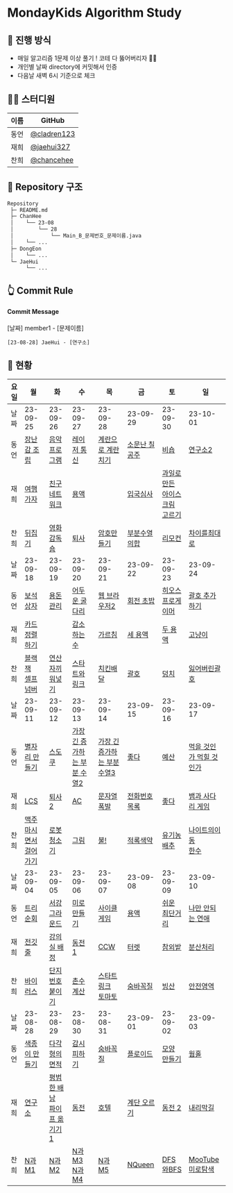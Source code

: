 # MondayKids Algorithm Study

## 🥇 진행 방식

- 매일 알고리즘 1문제 이상 풀기 ! 코테 다 뚫어버리자 👊🏻
- 개인별 날짜 directory에 커밋해서 인증
- 다음날 새벽 6시 기준으로 체크

## 👨‍💻 스터디원

| 이름 | GitHub                                       |
| ---- | -------------------------------------------- |
| 동언 | [@cladren123](https://github.com/cladren123) |
| 재희 | [@jaehui327](https://github.com/jaehui327)   |
| 찬희 | [@chancehee](https://github.com/chancehee)   |

## 📑 Repository 구조

```bash
Repository
 ├─ README.md
 ├─ ChanHee
 │    └── 23-08
 │        └── 28
 │            └── Main_B_문제번호_문제이름.java
 │    └── ...
 ├─ DongEon
 │    └── ...
 └─ JaeHui
      └── ...
```

## 👆 Commit Rule

#### Commit Message

[날짜] member1 - [문제이름]

```
[23-08-28] JaeHui - [연구소]
```

## 📝 현황

| 요일 | 월                                                           | 화                                                           | 수                                                           | 목                                                           | 금                                                    | 토                                                           | 일                                                           |
| ---- | ------------------------------------------------------------ | ------------------------------------------------------------ | ------------------------------------------------------------ | ------------------------------------------------------------ | ----------------------------------------------------- | ------------------------------------------------------------ | ------------------------------------------------------------ |
| 날짜 | 23-09-25                                                     | 23-09-26                                                     | 23-09-27                                                     | 23-09-28                                                     | 23-09-29                                              | 23-09-30                                                     | 23-10-01                                                     |
| 동언 | [장난감 조립](https://www.acmicpc.net/problem/2637)          | [음악프로그램](https://www.acmicpc.net/problem/2623)         | [레이저 통신](https://www.acmicpc.net/problem/6087)          | [계란으로 계란치기](https://www.acmicpc.net/problem/16987)   | [소문난 칠공주](https://www.acmicpc.net/problem/1941) | [비숍](https://www.acmicpc.net/problem/1799)                 | [연구소2](https://www.acmicpc.net/problem/17141)             |
| 재희 | [여행 가자](https://www.acmicpc.net/problem/1976)            | [친구 네트워크](https://www.acmicpc.net/problem/4195)        | [용액](https://www.acmicpc.net/problem/2467)                 |                                                              | [입국심사](https://www.acmicpc.net/problem/3079)      | [과일로 만든 아이스크림 고르기](https://school.programmers.co.kr/learn/courses/30/lessons/133025) |                                                              |
| 찬희 | [뒤집기](https://www.acmicpc.net/problem/1439)               | [영화감독숌](https://www.acmicpc.net/problem/1436)           | [퇴사](https://www.acmicpc.net/problem/14501)                | [암호만들기](https://www.acmicpc.net/problem/1759)           | [부분수열의합](https://www.acmicpc.net/problem/1182)  | [리모컨](https://www.acmicpc.net/problem/1107)               | [차이를최대로](https://www.acmicpc.net/problem/10819)        |
| 날짜 | 23-09-18                                                     | 23-09-19                                                     | 23-09-20                                                     | 23-09-21                                                     | 23-09-22                                              | 23-09-23                                                     | 23-09-24                                                     |
| 동언 | [보석 상자](https://www.acmicpc.net/problem/2792)            | [용돈 관리](https://www.acmicpc.net/problem/6236)            | [어두운 굴다리](https://www.acmicpc.net/problem/17266)       | [웹 브라우저2](https://www.acmicpc.net/problem/23300)        | [회전 초밥](https://www.acmicpc.net/problem/15961)    | [히오스 프로게이머](https://www.acmicpc.net/problem/16564)   | [괄호 추가하기](https://www.acmicpc.net/problem/16637)       |
| 재희 | [카드 정렬하기](https://www.acmicpc.net/problem/1715)        |                                                              | [감소하는 수](https://www.acmicpc.net/problem/1038)          | [가르침](https://www.acmicpc.net/problem/1062)               | [세 용액](https://www.acmicpc.net/problem/2473)       | [두 용액](https://www.acmicpc.net/problem/2470)              | [고냥이](https://www.acmicpc.net/problem/16472)              |
| 찬희 | [블랙잭](https://www.acmicpc.net/problem/2798)<br>[셀프넘버](https://www.acmicpc.net/problem/4673) | [연산자끼워넣기](https://www.acmicpc.net/problem/14888)      | [스타트와링크](https://www.acmicpc.net/problem/14889)        | [치킨배달](https://www.acmicpc.net/problem/15686)            | [괄호](https://www.acmicpc.net/problem/9012)          | [덩치](https://www.acmicpc.net/problem/7568)                 | [잃어버린괄호](https://www.acmicpc.net/problem/1541)         |
| 날짜 | 23-09-11                                                     | 23-09-12                                                     | 23-09-13                                                     | 23-09-14                                                     | 23-09-15                                              | 23-09-16                                                     | 23-09-17                                                     |
| 동언 | [별자리 만들기](https://www.acmicpc.net/problem/4386)        | [스도쿠](https://www.acmicpc.net/problem/2580)               | [가장 긴 증가하는 부분 수열2](https://www.acmicpc.net/problem/12015) | [가장 긴 증가하는 부분 수열3](https://www.acmicpc.net/problem/12738) | [좋다](https://www.acmicpc.net/problem/1253)          | [예산](https://www.acmicpc.net/problem/2512)                 | [먹을 것인가 먹힐 것인가](https://www.acmicpc.net/problem/7795) |
| 재희 | [LCS](https://www.acmicpc.net/problem/9251)                  | [퇴사 2](https://www.acmicpc.net/problem/15486)              | [AC](https://www.acmicpc.net/problem/5430)                   | [문자열 폭발](https://www.acmicpc.net/problem/9935)          | [전화번호 목록](https://www.acmicpc.net/problem/5052) | [좋다](https://www.acmicpc.net/problem/1253)                 | [뱀과 사다리 게임](https://www.acmicpc.net/problem/16928)    |
| 찬희 | [맥주마시면서걸어가기](https://www.acmicpc.net/problem/9205) | [로봇청소기](https://www.acmicpc.net/problem/14503)          | [그림](https://www.acmicpc.net/problem/1926)                 | [불!](https://www.acmicpc.net/problem/4179)                  | [적록색약](https://www.acmicpc.net/problem/10026)     | [유기농배추](https://www.acmicpc.net/problem/1012)           | [나이트의이동](https://www.acmicpc.net/problem/7562)<br>[한수](https://www.acmicpc.net/problem/1065) |
| 날짜 | 23-09-04                                                     | 23-09-05                                                     | 23-09-06                                                     | 23-09-07                                                     | 23-09-08                                              | 23-09-09                                                     | 23-09-10                                                     |
| 동언 | [트리 순회](https://www.acmicpc.net/problem/1991)            | [서강그라운드](https://www.acmicpc.net/problem/14938)        | [미로만들기](https://www.acmicpc.net/problem/2665)           | [사이클 게임](https://www.acmicpc.net/problem/20040)         | [용액](https://www.acmicpc.net/problem/2467)          | [쉬운 최단거리](https://www.acmicpc.net/problem/14940)       | [나만 안되는 연애](https://www.acmicpc.net/problem/14621)    |
| 재희 | [전깃줄](https://www.acmicpc.net/problem/2565)               | [강의실 배정](https://www.acmicpc.net/problem/11000)         | [동전 1](https://www.acmicpc.net/problem/2293)               | [CCW](https://www.acmicpc.net/problem/11758)                 | [터렛](https://www.acmicpc.net/problem/1002)          | [참외밭](https://www.acmicpc.net/problem/2477)               | [분산처리](https://www.acmicpc.net/problem/1009)             |
| 찬희 | [바이러스](https://www.acmicpc.net/problem/2606)             | [단지번호붙이기](https://www.acmicpc.net/problem/2667)       | [촌수계산](https://www.acmicpc.net/problem/2644)             | [스타트링크](https://www.acmicpc.net/problem/5014)<br>[토마토](https://www.acmicpc.net/problem/7569) | [숨바꼭질](https://www.acmicpc.net/problem/1697)      | [빙산](https://www.acmicpc.net/problem/2573)                 | [안전영역](https://www.acmicpc.net/problem/2468)             |
| 날짜 | 23-08-28                                                     | 23-08-29                                                     | 23-08-30                                                     | 23-08-31                                                     | 23-09-01                                              | 23-09-02                                                     | 23-09-03                                                     |
| 동언 | [색종이 만들기](https://www.acmicpc.net/problem/2630)        | [다각형의 면적](https://www.acmicpc.net/problem/2166)        | [감시 피하기](https://www.acmicpc.net/problem/18428)         | [숨바꼭질](https://www.acmicpc.net/problem/13549)            | [플로이드](https://www.acmicpc.net/problem/11404)     | [모양 만들기](https://www.acmicpc.net/problem/16932)         | [웜홀](https://www.acmicpc.net/problem/1865)                 |
| 재희 | [연구소](https://www.acmicpc.net/problem/14502)              | [평범한 배낭](https://www.acmicpc.net/problem/12865)<br>[파이프 옮기기 1](https://www.acmicpc.net/problem/17070) | [동전](https://www.acmicpc.net/problem/9084)                 | [호텔](https://www.acmicpc.net/problem/1106)                 | [계단 오르기](https://www.acmicpc.net/problem/2579)   | [동전 2](https://www.acmicpc.net/problem/2294)               | [내리막길](https://www.acmicpc.net/problem/1520)             |
| 찬희 | [N과M1](https://www.acmicpc.net/problem/15649)               | [N과M2](https://www.acmicpc.net/problem/15650)               | [N과M3](https://www.acmicpc.net/problem/15651)<br>[N과M4](https://www.acmicpc.net/problem/15652) | [N과M5](https://www.acmicpc.net/problem/15654)               | [NQueen](https://www.acmicpc.net/problem/9663)        | [DFS와BFS](https://www.acmicpc.net/problem/1260)             | [MooTube](https://www.acmicpc.net/problem/15591)<br>[미로탐색](https://www.acmicpc.net/problem/2178) |

